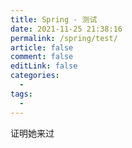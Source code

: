 ```yaml
---
title: Spring - 测试
date: 2021-11-25 21:38:16
permalink: /spring/test/
article: false
comment: false
editLink: false
categories:
  - 
tags: 
  - 
---
```


证明她来过